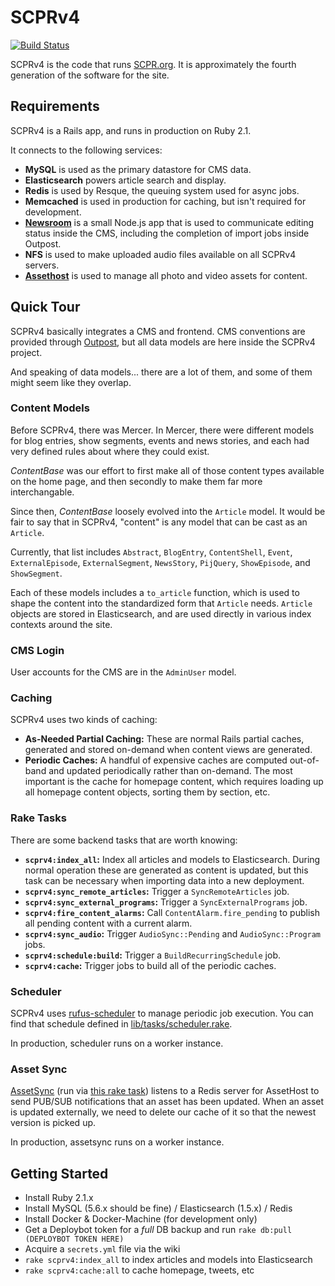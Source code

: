# SCPRv4

[![Build Status](https://circleci.com/gh/SCPR/SCPRv4.png)](https://circleci.com/gh/SCPR/SCPRv4)

SCPRv4 is the code that runs [SCPR.org](http://www.scpr.org). It is
approximately the fourth generation of the software for the site.

## Requirements

SCPRv4 is a Rails app, and runs in production on Ruby 2.1.

It connects to the following services:

* __MySQL__ is used as the primary datastore for CMS data.
* __Elasticsearch__ powers article search and display.
* __Redis__ is used by Resque, the queuing system used for async jobs.
* __Memcached__ is used in production for caching, but isn't required
    for development.
* __[Newsroom](https://github.com/scpr/newsroom)__ is a small Node.js app
    that is used to communicate editing status inside the CMS, including
    the completion of import jobs inside Outpost.
* __NFS__ is used to make uploaded audio files available on all SCPRv4
    servers.
* __[Assethost](http://github.com/scpr/Assethost)__ is used to manage all
    photo and video assets for content.

## Quick Tour

SCPRv4 basically integrates a CMS and frontend. CMS conventions are provided
through [Outpost](https://github.com/scpr/outpost), but all data models are
here inside the SCPRv4 project.

And speaking of data models... there are a lot of them, and some of them might
seem like they overlap.

### Content Models

Before SCPRv4, there was Mercer. In Mercer, there were different models for
blog entries, show segments, events and news stories, and each had very
defined rules about where they could exist.

_ContentBase_ was our effort to first make all of those content types
available on the home page, and then secondly to make them far more
interchangable.

Since then, _ContentBase_ loosely evolved into the `Article` model. It would
be fair to say that in SCPRv4, "content" is any model that can be cast as an
`Article`.

Currently, that list includes `Abstract`, `BlogEntry`, `ContentShell`, `Event`,
`ExternalEpisode`, `ExternalSegment`, `NewsStory`, `PijQuery`, `ShowEpisode`,
and `ShowSegment`.

Each of these models includes a `to_article` function, which is used to shape
the content into the standardized form that `Article` needs. `Article` objects
are stored in Elasticsearch, and are used directly in various index contexts
around the site.

### CMS Login

User accounts for the CMS are in the `AdminUser` model.

### Caching

SCPRv4 uses two kinds of caching:

* __As-Needed Partial Caching:__ These are normal Rails partial caches,
    generated and stored on-demand when content views are generated.
* __Periodic Caches:__ A handful of expensive caches are computed out-of-band
    and updated periodically rather than on-demand. The most important is the
    cache for homepage content, which requires loading up all homepage content
    objects, sorting them by section, etc.

### Rake Tasks

There are some backend tasks that are worth knowing:

* __`scprv4:index_all`:__ Index all articles and models to Elasticsearch. During
    normal operation these are generated as content is updated, but this task
    can be necessary when importing data into a new deployment.
* __`scprv4:sync_remote_articles`:__ Trigger a `SyncRemoteArticles` job.
* __`scprv4:sync_external_programs`:__ Trigger a `SyncExternalPrograms` job.
* __`scprv4:fire_content_alarms`:__ Call `ContentAlarm.fire_pending` to publish
    all pending content with a current alarm.
* __`scprv4:sync_audio`:__ Trigger `AudioSync::Pending` and `AudioSync::Program`
    jobs.
* __`scprv4:schedule:build`:__ Trigger a `BuildRecurringSchedule` job.
* __`scprv4:cache`:__ Trigger jobs to build all of the periodic caches.

### Scheduler

SCPRv4 uses [rufus-scheduler](https://github.com/jmettraux/rufus-scheduler) to
manage periodic job execution. You can find that schedule defined in
[lib/tasks/scheduler.rake](lib/tasks/scheduler.rake).

In production, scheduler runs on a worker instance.

### Asset Sync

[AssetSync](lib/asset_sync.rb) (run via [this rake task](lib/tasks/asset_sync.rake))
listens to a Redis server for AssetHost to send PUB/SUB notifications that
an asset has been updated. When an asset is updated externally, we need to
delete our cache of it so that the newest version is picked up.

In production, assetsync runs on a worker instance.

## Getting Started

* Install Ruby 2.1.x
* Install MySQL (5.6.x should be fine) / Elasticsearch (1.5.x) / Redis
* Install Docker & Docker-Machine (for development only)
* Get a Deploybot token for a *full* DB backup and run `rake db:pull (DEPLOYBOT TOKEN HERE)`
* Acquire a `secrets.yml` file via the wiki
* `rake scprv4:index_all` to index articles and models into Elasticsearch
* `rake scprv4:cache:all` to cache homepage, tweets, etc
